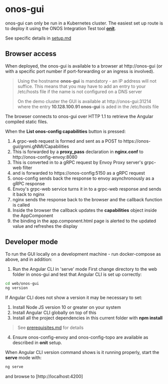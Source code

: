 # onos-gui

onos-gui can only be run in a Kubernetes cluster. The easiest set up route is to
deploy it using the ONOS Integration Test tool
**[onit](https://github.com/onosproject/onos-test)**.

See specific details in [setup.md](https://github.com/onosproject/onos-test/blob/master/docs/setup.md)

## Browser access
When deployed, the onos-gui is available to a browser at 
http://onos-gui (or with a specific port number if port-forwarding or an ingress
is involved).

> Using the hostname **onos-gui** is mandatory - an IP address will not suffice.
> This means that you may have to add an entry to your /etc/hosts file if the
> name is not configured on a DNS server
>
>On the demo cluster the GUI is available at http://onos-gui:31214 where the entry
> **10.128.100.91 onos-gui** is aded in the /etc/hosts file 

The browser connects to onos-gui over HTTP 1.1 to retrieve the Angular compiled
static files.

When the **List onos-config capabilities** button is pressed:
1) A grpc-web request is formed and sent as a POST to https://onos-gui/gnmi.gNMI/Capabilities
1) This is forwarded by a **proxy_pass** declaration in **nginx.conf** to http://onos-config-envoy:8080
1) This is converted in to a gRPC request by Envoy Proxy server's grpc-web filter
1) and is forwarded to https://onos-config:5150 as a gRPC request
1) onos-config sends back the response to envoy asynchronously as a gRPC response
1) Envoy's grpc-web service turns it in to a grpc-web response and sends it back to nginx
1) nginx sends the response back to the browser and the callback function is called
1) Inside the browser the callback updates the **capabilities** object inside the AppComponent
1) the binding in the app.component.html page is alerted to the updated value and refreshes the display

## Developer mode
To run the GUI locally on a development machine - run docker-compose as above,
and in addition:

1) Run the Angular CLI in 'serve' mode
First change directory to the web folder in onos-gui and test that Angular CLI is
set up correctly:
```bash
cd web/onos-gui
ng version
```

If Angular CLI does not show a version it may be necessary to set:
1) Install Node JS version 10 or greater on your system
2) Install Angular CLI globally on top of this
3) Install all the project dependencies in this current folder with **npm install**
> See [prerequisites.md](prerequisites.md) for details
4) Ensure onos-config-envoy and onos-config-topo are available as described in
**onit** setup.

When Angular CLI version command shows is it running properly, start the **serve**
mode with:
```bash
ng serve
```
and browse to [http://localhost:4200]


